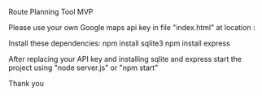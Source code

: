 Route Planning Tool MVP 

Please use your own Google maps api key in file "index.html" at location : <script src="https://maps.googleapis.com/maps/api/js?key=(API_KEY)&callback=initMap" async defer></script>

Install these dependencies: 
npm install sqlite3
npm install express

After replacing your API key and installing sqlite and express start the project using "node server.js" or "npm start" 

Thank you
